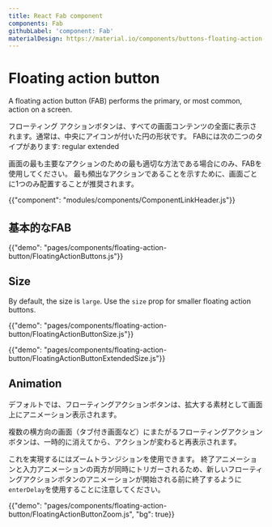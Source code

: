 ```yaml
---
title: React Fab component
components: Fab
githubLabel: 'component: Fab'
materialDesign: https://material.io/components/buttons-floating-action-button
---
```


# Floating action button

<p class="description">A floating action button (FAB) performs the primary, or most common, action on a screen.</p>

フローティング アクションボタンは、すべての画面コンテンツの全面に表示されます。通常は、中央にアイコンが付いた円の形状です。 FABには次の二つのタイプがあります: regular extended

画面の最も主要なアクションのための最も適切な方法である場合にのみ、FABを使用してください。 最も頻出なアクションであることを示すために、画面ごとに1つのみ配置することが推奨されます。

{{"component": "modules/components/ComponentLinkHeader.js"}}

## 基本的なFAB

{{"demo": "pages/components/floating-action-button/FloatingActionButtons.js"}}

## Size

By default, the size is `large`. Use the `size` prop for smaller floating action buttons.

{{"demo": "pages/components/floating-action-button/FloatingActionButtonSize.js"}}

{{"demo": "pages/components/floating-action-button/FloatingActionButtonExtendedSize.js"}}

## Animation

デフォルトでは、フローティングアクションボタンは、拡大する素材として画面上にアニメーション表示されます。

複数の横方向の画面（タブ付き画面など）にまたがるフローティングアクションボタンは、一時的に消えてから、アクションが変わると再表示されます。

これを実現するにはズームトランジションを使用できます。 終了アニメーションと入力アニメーションの両方が同時にトリガーされるため、新しいフローティングアクションボタンのアニメーションが開始される前に終了するように` enterDelay `を使用することに注意してください。

{{"demo": "pages/components/floating-action-button/FloatingActionButtonZoom.js", "bg": true}}
